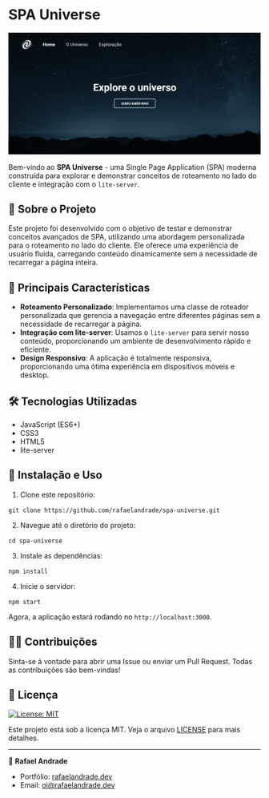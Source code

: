 # SPA Universe

![Application Preview](./print.png)

Bem-vindo ao **SPA Universe** - uma Single Page Application (SPA) moderna construída para explorar e demonstrar conceitos de roteamento no lado do cliente e integração com o `lite-server`.

## 🌌 Sobre o Projeto

Este projeto foi desenvolvido com o objetivo de testar e demonstrar conceitos avançados de SPA, utilizando uma abordagem personalizada para o roteamento no lado do cliente. Ele oferece uma experiência de usuário fluida, carregando conteúdo dinamicamente sem a necessidade de recarregar a página inteira.

## 🚀 Principais Características

- **Roteamento Personalizado**: Implementamos uma classe de roteador personalizada que gerencia a navegação entre diferentes páginas sem a necessidade de recarregar a página.
- **Integração com lite-server**: Usamos o `lite-server` para servir nosso conteúdo, proporcionando um ambiente de desenvolvimento rápido e eficiente.
- **Design Responsivo**: A aplicação é totalmente responsiva, proporcionando uma ótima experiência em dispositivos móveis e desktop.

## 🛠️ Tecnologias Utilizadas

- JavaScript (ES6+)
- CSS3
- HTML5
- lite-server

## 🔧 Instalação e Uso

1. Clone este repositório:

```
git clone https://github.com/rafaelandrade/spa-universe.git
```

2. Navegue até o diretório do projeto:

```
cd spa-universe
```

3. Instale as dependências:

```
npm install
```

4. Inicie o servidor:

```
npm start
```

Agora, a aplicação estará rodando no `http://localhost:3000`.

## 🙋‍♂️ Contribuições

Sinta-se à vontade para abrir uma Issue ou enviar um Pull Request. Todas as contribuições são bem-vindas!

## 📄 Licença

[![License: MIT](https://img.shields.io/badge/License-MIT-yellow.svg)](https://opensource.org/licenses/MIT)

Este projeto está sob a licença MIT. Veja o arquivo [LICENSE](LICENSE) para mais detalhes.

---

👤 **Rafael Andrade**

- Portfólio: [rafaelandrade.dev](https://rafaelandrade.dev)
- Email: [oi@rafaelandrade.dev](mailto:oi@rafaelandrade.dev)
